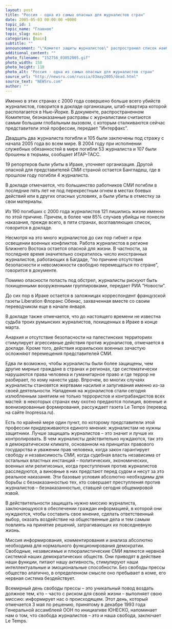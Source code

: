 ```yaml
---
layout: post
title: "Россия - одна из самых опасных для журналистов стран"
date: 2005-05-03 00:00:00 +0000
topic_id: 1
topic_name: "Главное"
topic_slug: main
categories: [main]
subtitle: ""
announcement: "\"Комитет защиты журналистов\" распространил список наиболее опасных стран для работы представителей этой профессии: пятерку самых опасных возглавляют Филиппины, на втором месте Ирак, затем следуют Колумбия, Бангладеш и Россия."
additional_content: ""
photo_filename: "152756_03052005.gif"
photo_width: 158
photo_height: 118
photo_alt: "Россия - одна из самых опасных для журналистов стран"
source_url: "http://newsru.com/russia/03may2005/dead.html"
source_text: "NEWSru.com"
author: ""
---
```

Именно в этих странах с 2000 года совершено больше всего убийств журналистов, говорится в докладе организации, штаб-квартира которой располагается в Нью-Йорке. В документе, распространенном Комитетом, безнаказанные расправы с журналистами считаются самым большим глобальным вызовом, с которым сталкиваются сейчас представители этой профессии, передает "Интерфакс".

Двадцать два журналиста погибли и 105 были заключены под стражу с начала 2005 года во всем мире. В 2004 году при исполнении служебных обязанностей в мире погибли 53 журналиста и 107 были брошены в тюрьмы, сообщает ИТАР-ТАСС.

19 репортеров были убиты в Ираке, уточняет организация. Другой опасной для представителей СМИ страной остается Бангладеш, где в прошлом году погибли 4 журналиста.

В докладе отмечается, что большинство работников СМИ погибли в последние пять лет не под перекрестным огнем в местах боевых действий или в других опасных условиях, а были убиты в отместку за свои материалы.

Из 190 погибших с 2000 года журналистов 121 лишились жизни именно по этой причине. Причем, в более чем 85% случаев убийцы не понесли наказания, прежде всего, в пяти странах, возглавляющих список, говорится в докладе.

Несмотря на это много журналистов до сих пор гибнет и при освещении военных конфликтов. Работа журналистов в регионе Ближнего Востока остается опасной для жизни. В частности, за последнее время значительно сократилось число иностранных журналистов, работающих в Багдаде, "по причине отсутствия безопасности и невозможности свободно перемещаться по стране", говорится в документе.

Помимо опасности попасть под обстрел, журналисты рискуют быть похищенными вооруженными группировками, передает РИА "Новости".

До сих пор в Ираке остается в заложницах корреспондент французской газеты Liberation Флоранс Обенас, захваченная вместе со своим переводчиком еще в начале января.

В докладе также отмечается, что до настоящего времени не известна судьба троих румынских журналистов, похищенных в Ираке в конце марта.

Анархия и отсутствие безопасности на палестинских территориях стимулирует агрессивные действия против журналистов, отмечается в докладе. Кроме того, действия израильских военных зачастую осложняют перемещения представителей СМИ.

Едва ли возможно, чтобы журналисты были более защищены, чем другие мирные граждане в странах и регионах, где систематически нарушаются права человека и гуманитарное право и где террор не разбирает, по кому нанести удар. Впрочем, во многих случаях журналисты становятся жертвами насилия и запугивания именно из-за своей деятельности. Нападения на журналистов стали сегодня излюбленным занятием не только террористов и контрабандистов всех мастей: в некоторых странах ему охотно предаются полиция, военные и военизированные формирования, рассуждает газета Le Temps (перевод на сайте Inopressa.ru).

Есть по крайней мере один пункт, по которому представители этой профессии придерживаются единого мнения: журналистам не нужны защитники. Лучше защищать журналистов – это значит и лучше их контролировать. В чем журналисты действительно нуждаются, так это в демократическом климате, основанном на принципах правового государства и уважении прав человека, когда закон гарантирует свободу и независимость СМИ, когда судебная власть независима от остальных властных инстанций – политических, экономических, военных или религиозных, когда преступления против журналистов расследуются, а виновные в них предстают перед судом и несут за это реальное наказание. Эти базовые условия абсолютно необходимы для борьбы с безнаказанностью тех, кто совершает преступления против журналистов – безнаказанностью, ставшей сегодня общемировой язвой.

В действительности защищать нужно миссию журналиста, заключающуюся в обеспечении граждан информацией, в которой они нуждаются, чтобы составить свое мнение, сделать ответственный выбор, оказать воздействие на общественные дела и тем самым повлиять на принятие решений, затрагивающих их повседневную жизнь.

Миссия информирования, комментирования и анализа абсолютно необходима для нормального функционирования демократии. Свободные, независимые и плюралистические СМИ являются нервной системой наших демократических обществ. Они приводят в действие наши функции, питают нашу активность, стимулируют наши интеллектуальные и эмоциональные способности. Без свободы прессы общество апатично, в определенном смысле оно пребывает в коме, его нервная система бездействует.

Всемирный день свободы прессы – это уникальный повод воздать должное тем, кто – часто с риском для своей жизни – выполняет свою миссию: информирует нас о происходящем. Этот день, который отмечается 3 мая по решению, принятому в декабре 1993 года Генеральной ассамблеей ООН по инициативе ЮНЕСКО, напоминает нам о том, что свобода журналистов – это и наша свобода, заключает Le Temps.
